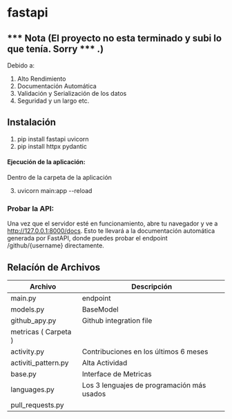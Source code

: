 # fastapi

## *** Nota (El proyecto no esta terminado y subi lo que tenía. Sorry *** .)

Debido a:
1. Alto Rendimiento
2. Documentación Automática
3. Validación y Serialización de los datos
4. Seguridad y un largo etc.

## Instalación
1. pip install fastapi uvicorn 
2. pip install httpx pydantic 

#### Ejecución de la aplicación:

Dentro de la carpeta de la aplicación

3. uvicorn main:app --reload

### Probar la API:
Una vez que el servidor esté en funcionamiento, abre tu navegador y ve a http://127.0.0.1:8000/docs. Esto te llevará a la documentación automática generada por FastAPI, donde puedes probar el endpoint /github/{username} directamente.

## Relacíón de Archivos

Archivo | Descripción
--- | ---
| main.py | endpoint |  
| models.py | BaseModel |
| github_apy.py | Github integration file |
| metricas  ( Carpeta )|
| activity.py | Contribuciones en los últimos 6 meses |
| activiti_pattern.py | Alta Actividad |
| base.py | Interface de Metricas |
| languages.py | Los 3 lenguajes de programación más usados |
| pull_requests.py | 
 

